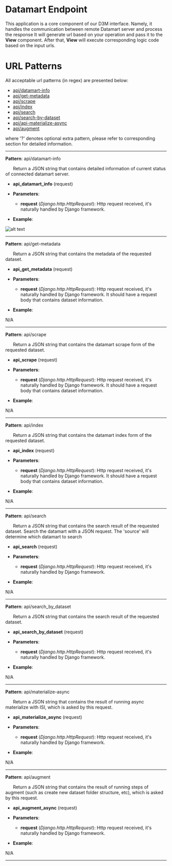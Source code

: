 Datamart Endpoint
=================

This application is a core component of our D3M interface. Namely, it handles the communication between remote Datamart server and process the response It will generate url based on your operation and pass it to the **View** component.
After that, **View** will execute corresponding logic code based on the input urls.

URL Patterns
============

All acceptable url patterns (in regex) are presented below:
* [api/datamart-info](#api_datamart_info)
* [api/get-metadata](#api_get_metadata)
* [api/scrape](#api_scrape)
* [api/index](#api_index)
* [api/search](#api_search)
* [api/search-by-dataset](#api_search_by_dataset)
* [api/api-materialize-async](#api_materialize_async)
* [api/augment](#api_augment)

where '?' denotes optional extra pattern, please refer to corresponding section for detailed information.

---

**Pattern**: api/datamart-info <a name="api_datamart_info"></a>

&nbsp;&nbsp;&nbsp;&nbsp;&nbsp;&nbsp;Return a JSON string that contains detailed information of current status of connected datamart server.

* **api_datamart_info** (request)

* **Parameters**:
    * **request** (*Django.http.HttpRequest*):  Http request received, it's naturally handled by Django framework.

* **Example**:

![alt text](imgs/datamart_info.png "Returned JSON string")

---

**Pattern**: api/get-metadata <a name="api_get_metadata"></a>

&nbsp;&nbsp;&nbsp;&nbsp;&nbsp;&nbsp;Return a JSON string that contains the metadata of the requested dataset.

* **api_get_metadata** (request)

* **Parameters**:
    * **request** (*Django.http.HttpRequest*):  Http request received, it's naturally handled by Django framework. It should have a request body that contains dataset information.

* **Example**:

N/A

---

**Pattern**: api/scrape <a name="api_scrape"></a>

&nbsp;&nbsp;&nbsp;&nbsp;&nbsp;&nbsp;Return a JSON string that contains the datamart scrape form of the requested dataset.

* **api_scrape** (request)

* **Parameters**:
    * **request** (*Django.http.HttpRequest*):  Http request received, it's naturally handled by Django framework. It should have a request body that contains dataset information.

* **Example**:

N/A

---

**Pattern**: api/index <a name="api_index"></a>

&nbsp;&nbsp;&nbsp;&nbsp;&nbsp;&nbsp;Return a JSON string that contains the datamart index form of the requested dataset.

* **api_index** (request)

* **Parameters**:
    * **request** (*Django.http.HttpRequest*):  Http request received, it's naturally handled by Django framework. It should have a request body that contains dataset information.

* **Example**:

N/A

---

**Pattern**: api/search <a name="api_search"></a>

&nbsp;&nbsp;&nbsp;&nbsp;&nbsp;&nbsp;Return a JSON string that contains the search result of the requested dataset. Search the datamart with a JSON request.  The 'source' will determine which datamart to search

* **api_search** (request)

* **Parameters**:
    * **request** (*Django.http.HttpRequest*):  Http request received, it's naturally handled by Django framework.

* **Example**:

N/A

---

**Pattern**: api/search_by_dataset <a name="api_search_by_dataset"></a>

&nbsp;&nbsp;&nbsp;&nbsp;&nbsp;&nbsp;Return a JSON string that contains the search result of the requested dataset.

* **api_search_by_dataset** (request)

* **Parameters**:
    * **request** (*Django.http.HttpRequest*):  Http request received, it's naturally handled by Django framework.

* **Example**:

N/A

---

**Pattern**: api/materialize-async <a name="api_materialize_async"></a>

&nbsp;&nbsp;&nbsp;&nbsp;&nbsp;&nbsp;Return a JSON string that contains the result of running async materialize with ISI, which is asked by this request.

* **api_materialize_async** (request)

* **Parameters**:
    * **request** (*Django.http.HttpRequest*):  Http request received, it's naturally handled by Django framework.

* **Example**:

N/A

---

**Pattern**: api/augment <a name="api_augment"></a>

&nbsp;&nbsp;&nbsp;&nbsp;&nbsp;&nbsp;Return a JSON string that contains the result of running steps of augment (such as create new dataset folder structure, etc), which is asked by this request.

* **api_augment_async** (request)

* **Parameters**:
    * **request** (*Django.http.HttpRequest*):  Http request received, it's naturally handled by Django framework.

* **Example**:

N/A

---